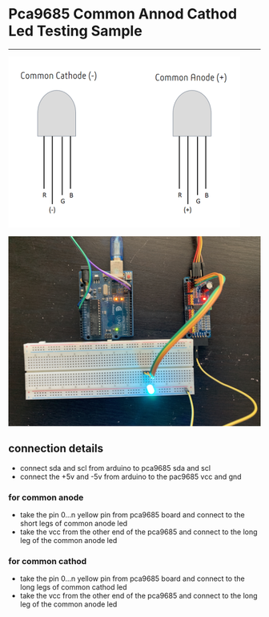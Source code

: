 # Pca9685 Common Annod Cathod Led Testing Sample 

----

![img](image/common-annod-cathod-led.png)

![img](image/connection.JPG)


## connection details 

* connect sda and scl from arduino to pca9685 sda and scl 
* connect the +5v and -5v from arduino to the pac9685 vcc and gnd 

### for common anode 
* take the pin 0...n yellow pin from pca9685 board and connect to the short legs of common anode led 
* take the vcc from the other end of the pca9685 and connect to the long leg of the common anode led 

### for common cathod 
* take the pin 0...n yellow pin from pca9685 board and connect to the long legs of common cathod led 
* take the vcc from the other end of the pca9685 and connect to the long leg of the common anode led 